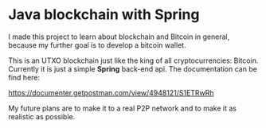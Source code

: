 # Java blockchain with Spring

I made this project to learn about blockchain and Bitcoin in general, because my further goal is to develop a bitcoin wallet.

This is an UTXO blockchain just like the king of all cryptocurrencies: Bitcoin. Currently it is just a simple **Spring** back-end api. The documentation can be find here:

https://documenter.getpostman.com/view/4948121/S1ETRwRh

My future plans are to make it to a real P2P network and to make it as realistic as possible.
